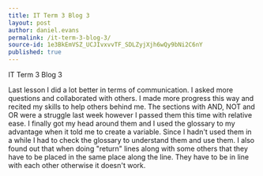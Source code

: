 ```yaml
---
title: IT Term 3 Blog 3
layout: post
author: daniel.evans
permalink: /it-term-3-blog-3/
source-id: 1e3BkEmVSZ_UCJIvxvvTF_SDLZyjXjh6wQy9bNi2C6nY
published: true
---
```

IT Term 3 Blog 3

Last lesson I did a lot better in terms of communication. I asked more questions and collaborated with others. I made more progress this way and recited my skills to help others behind me. The sections with AND, NOT and OR were a struggle last week however I passed them this time with relative ease. I finally got my head around them and I used the glossary to my advantage when it told me to create a variable. Since I hadn't used them in a while I had to check the glossary to understand them and use them. I also found out that when doing "return" lines along with some others that they have to be placed in the same place along the line. They have to be in line with each other otherwise it doesn't work.



